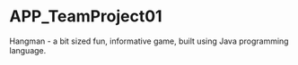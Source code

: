 # APP_TeamProject01
Hangman - a bit sized fun, informative game, built using Java programming language.
